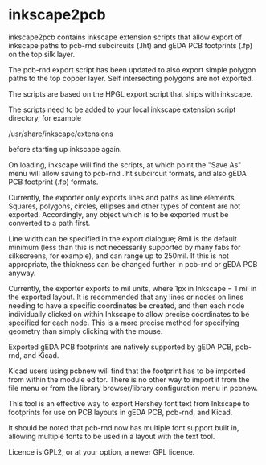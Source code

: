 # inkscape2pcb
inkscape2pcb contains inkscape extension scripts that allow export of inkscape paths to pcb-rnd subcircuits (.lht) and gEDA PCB footprints (.fp) on the top silk layer.

The pcb-rnd export script has been updated to also export simple polygon paths to the top copper layer. Self intersecting polygons are not exported.

The scripts are based on the HPGL export script that ships with inkscape.

The scripts need to be added to your local inkscape extension script directory, for example

/usr/share/inkscape/extensions

before starting up inkscape again.

On loading, inkscape will find the scripts, at which point the "Save As" menu will allow saving to pcb-rnd .lht subcircuit formats, and also gEDA PCB footprint (.fp) formats.

Currently, the exporter only exports lines and paths as line elements. Squares, polygons, circles, ellipses and other types of content are not exported. Accordingly, any object which is to be exported must be converted to a path first.

Line width can be specified in the export dialogue; 8mil is the default minimum (less than this is not necessarily supported by many fabs for silkscreens, for example), and can range up to 250mil. If this is not appropriate, the thickness can be changed further in pcb-rnd or gEDA PCB anyway. 

Currently, the exporter exports to mil units, where 1px in Inkscape = 1 mil in the exported layout. It is recommended that any lines or nodes on lines needing to have a specific coordinates be created, and then each node individually clicked on within Inkscape to allow precise coordinates to be specified for each node. This is a more precise method for specifying geometry than simply clicking with the mouse.

Exported gEDA PCB footprints are natively supported by gEDA PCB, pcb-rnd, and Kicad.

Kicad users using pcbnew will find that the footprint has to be imported from within the module editor. There is no other way to import it from the file menu or from the library browser/library configuration menu in pcbnew.

This tool is an effective way to export Hershey font text from Inkscape to footprints for use on PCB layouts in gEDA PCB, pcb-rnd, and Kicad.

It should be noted that pcb-rnd now has multiple font support built in, allowing multiple fonts to be used in a layout with the text tool.

Licence is GPL2, or at your option, a newer GPL licence.
